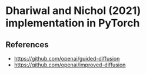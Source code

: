 # Dhariwal and Nichol (2021) implementation in PyTorch
## References
- https://github.com/openai/guided-diffusion
- https://github.com/openai/improved-diffusion
